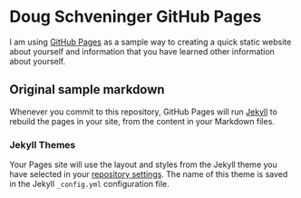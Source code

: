# Doug Schveninger GitHub Pages

I am using [GitHub Pages](https://docs.github.com/en/pages/getting-started-with-github-pages/about-github-pages) as a sample way to creating a quick static website about yourself and information that you have learned other information about yourself.

## Original sample markdown

Whenever you commit to this repository, GitHub Pages will run [Jekyll](https://jekyllrb.com/) to rebuild the pages in your site, from the content in your Markdown files.

### Jekyll Themes

Your Pages site will use the layout and styles from the Jekyll theme you have selected in your [repository settings](https://github.com/dschveninger/dschveninger.github.io/settings/pages). The name of this theme is saved in the Jekyll `_config.yml` configuration file.
